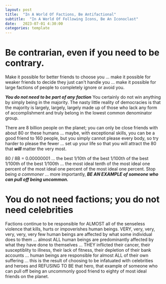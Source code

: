 ```yaml
---
layout: post
title:  "In A World Of Factions, Be Antifactional"
subtitle:  "In A World Of Following Icons, Be An Iconoclast"
date:   2023-07-01 4:30:00
categories: template
---
```



# Be contrarian, even if you need to be contrary.

Make it possible for better friends to choose you ... make it possible for weaker friends to decide they just can't handle you ... make it possible for large factions of people to completely ignore or avoid you.

***You do not need to be part of any faction*** You certainly do not win anything by simply being in the majority. The nasty little reality of democracies is that the majority is largely, largely, largely made up of those who lack any form of accomplishment and truly belong in the lowest common denominator group.

There are 8 billion people on the planet; you can only be close friends with about 80 or these humans ... maybe, with exceptional skills, you can be a good friend to 160 people, but you simply cannot please every body, so try harder to please the fewer ... set up your life so that you will attract the 80 that ***will*** matter the very most.

80 / 8B = 0.00000001 ... the best 1/10th of the best 1/100th of the best 1/100th of the best 1/100th ... the most ideal tenth of the most ideal one percent of the most ideal one percent of the most ideal one percent. Stop being *a commoner* ... more importantly, ***BE AN EXAMPLE of someone who can pull off being uncommon.***

# You do not need factions; you do not need celebrities

Factions continue to be responsible for ALMOST all of the senseless violence that kills, hurts or impoverishes human beings.  VERY, very, very, very, very, very few human beings are affected by what some individual does to them ... almost ALL human beings are predominantly affected by what they have done to themselves ... THEY inflicted their cancer, their susceptiblity to illness, their lack of fitness, their depletion of their bank accounts ... human beings are responsible for almost ALL of their own suffering ... this is the result of choosing to be infatuated with celebrities and heroes and REFUSING TO BE that hero, that example of someone who can pull off being an uncommonly good friend to eighty of most ideal friends on the planet.